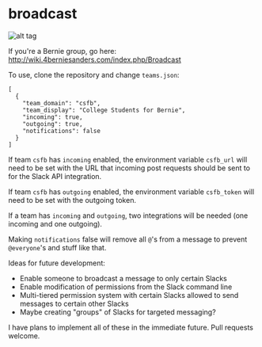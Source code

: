 # broadcast
![alt tag](http://i.imgur.com/Qa2Civs.png)

If you're a Bernie group, go here: http://wiki.4berniesanders.com/index.php/Broadcast

To use, clone the repository and change `teams.json`: 
```
[
  {
    "team_domain": "csfb",
    "team_display": "College Students for Bernie",
    "incoming": true,
    "outgoing": true,
    "notifications": false
  }
]
```

If team `csfb` has `incoming` enabled, the environment variable `csfb_url` will need to be set with the URL that incoming post requests should be sent to for the Slack API integration.

If team `csfb` has `outgoing` enabled, the environment variable `csfb_token` will need to be set with the outgoing token. 

If a team has `incoming` and `outgoing`, two integrations will be needed (one incoming and one outgoing). 

Making `notifications` false will remove all `@`'s from a message to prevent `@everyone`'s and stuff like that. 

Ideas for future development:
* Enable someone to broadcast a message to only certain Slacks
* Enable modification of permissions from the Slack command line
* Multi-tiered permission system with certain Slacks allowed to send messages to certain other Slacks
* Maybe creating "groups" of Slacks for targeted messaging?

I have plans to implement all of these in the immediate future. Pull requests welcome.
